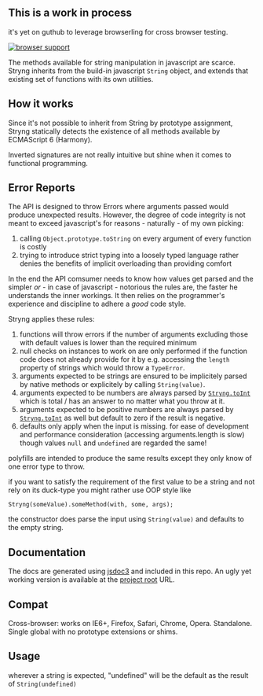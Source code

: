 
This is a work in process
-------------------------
it's yet on guthub to leverage browserling for cross browser testing.

[![browser support](https://ci.testling.com/espretto/stryng.png)](https://ci.testling.com/espretto/Stryng)

The methods available for string manipulation in javascript are scarce. Stryng inherits from the build-in
javascript `String` object, and extends that existing set of functions with its own utilities.


How it works
------------
Since it's not possible to inherit from String by
prototype assignment, Stryng statically detects the existence of all methods available by ECMAScript 6 (Harmony).


Inverted signatures are not really intuitive but shine when it comes to
functional programming.

Error Reports
-------------

The API is designed to throw Errors where arguments passed would produce unexpected results.
However, the degree of code integrity is not meant to exceed javascript's for reasons - naturally - of my own picking:

1. calling `Object.prototype.toString` on every argument of every function is costly
2. trying to introduce strict typing into a loosely typed language
   rather denies the benefits of implicit overloading than providing comfort

In the end the API comsumer needs to know how values get parsed and the simpler
*or* - in case of javascript - notorious the rules are, the faster he understands the inner workings.
It then relies on the programmer's experience and discipline to adhere a *good* code style.

Stryng applies these rules:

1. functions will throw errors if the number of arguments excluding those with default values
   is lower than the required minimum
2. null checks on instances to work on are only performed if the function code does
   not already provide for it by e.g. accessing the `length` property of strings which would throw a `TypeError`.
3. arguments expected to be strings are ensured to be implicitely parsed by native methods
   or explicitely by calling `String(value)`.
4. arguments expected to be numbers are always parsed by [`Stryng.toInt`](http://espretto.github.io/Stryng/#toInt)
   which is total / has an answer to no matter what you throw at it.
5. arguments expected to be positive numbers are always parsed by [`Stryng.toInt`](http://espretto.github.io/Stryng/#toInt)
   as well but default to zero if the result is negative.
6. defaults only apply when the input is missing. for ease of development and
   performance consideration (accessing arguments.length is slow) though values `null` and `undefined` are regarded the same!

polyfills are intended to produce the same results except they only know of one error type to throw.

if you want to satisfy the requirement of the first value to be a string
and not rely on its duck-type you might rather use OOP style like

`Stryng(someValue).someMethod(with, some, args);`

the constructor does parse the input using `String(value)`
and defaults to the empty string.

Documentation
-------------

The docs are generated using [jsdoc3](https://github.com/jsdoc3/jsdoc) and included in this repo.
An ugly yet working version is available at the [project root](http://espretto.github.io/Stryng/) URL.

Compat
------
Cross-browser: works on IE6+, Firefox, Safari, Chrome, Opera.
Standalone. Single global with no prototype extensions or shims.

Usage
-----

wherever a string is expected, "undefined" will be the default as the result of `String(undefined)`